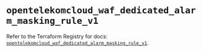 # `opentelekomcloud_waf_dedicated_alarm_masking_rule_v1`

Refer to the Terraform Registry for docs: [`opentelekomcloud_waf_dedicated_alarm_masking_rule_v1`](https://registry.terraform.io/providers/opentelekomcloud/opentelekomcloud/1.36.39/docs/resources/waf_dedicated_alarm_masking_rule_v1).
